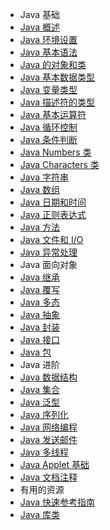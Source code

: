 - Java 基础
 - [Java 概述](overview.md)
 - [Java 环境设置](setup.md)
 - [Java 基本语法](basic-syntax.md)
 - [Java 的对象和类](object-classes.md)
 - [Java 基本数据类型](basic-datatypes.md)
 - [Java 变量类型](variable-types.md)
 - [Java 描述符的类型](modifier-types.md)
 - [Java 基本运算符](basic-operators.md)
 - [Java 循环控制](loop-control.md)
 - [Java 条件判断](decision-making.md)
 - [Java Numbers 类](numbers.md) 
 - [Java Characters 类](characters.md) 
 - [Java 字符串](strings.md)
 - [Java 数组](arrays.md)
 - [Java 日期和时间](date-time.md) 
 - [Java 正则表达式](regular-expressions.md)
 - [Java 方法](methods.md) 
 - [Java 文件和 I/O](files-and-io.md) 
 - [Java 异常处理](exceptions.md) 
- Java 面向对象
 - [Java 继承](inheritance.md) 
 - [Java 覆写](overriding.md) 
 - [Java 多态](polymorphism.md) 
 - [Java 抽象](abstraction.md) 
 - [Java 封装](ncapsulation.md) 
 - [Java 接口](interfaces.md) 
 - [Java 包](packages.md) 
- Java 进阶
 - [Java 数据结构](data-structures.md) 
 - [Java 集合](collections.md)
 - [Java 泛型](generics.md) 
 - [Java 序列化](serialization.md) 
 - [Java 网络编程](networking.md) 
 - [Java 发送邮件](sending-email.md)
 - [Java 多线程](multithreading.md) 
 - [Java Applet 基础](applet-basics.md) 
 - [Java 文档注释](Documentation.md)
- 有用的资源
 - [Java 快速参考指南](quick-guide.md) 
 - [Java 库类](library-classes.md) 


